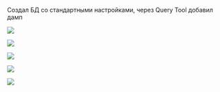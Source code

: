 ﻿Создал БД со стандартными настройками, через Query Tool добавил дамп

![](pc1.png)

![](pc2.png)

![](pc3.png)

![](pc4.png)

![](pc5.png)
